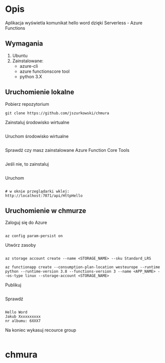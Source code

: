 # Opis

Aplikacja wyświetla komunikat hello word dzięki Serverless - Azure Functions

## Wymagania

1. Ubuntu
2. Zainstalowane:
	* azure-cli
	* azure functionscore tool
	* python 3.X

## Uruchomienie lokalne

Pobierz repozytorium

```
git clone https://github.com/jszurkowski/chmura

```

Zainstaluj środowisko wirtualne

```python -m venv .venv
```

Uruchom środowisko wirtualne

```source .venv/bin/activate
```

Sprawdź czy masz zainstalowane Azure Function Core Tools

```func --version
```

Jeśli nie, to zainstaluj

```sudo apt-get install azure-functions-core-tools-4
```

Uruchom

``` func start

# w oknie przeglądarki wklej:
http://localhost:7071/api/HttpHello
```
## Uruchomienie w chmurze

Zaloguj się do Azure

```az login

az config param-persist on
```

Utwórz zasoby

```az group create --name <NAME> --location <REGION>

az storage account create --name <STORAGE_NAME> --sku Standard_LRS

az functionapp create --consumption-plan-location westeurope --runtime python --runtime-version 3.8 --functions-version 3 --name <APP_NAME> --os-type linux --storage-account <STORAGE_NAME>
```

Publikuj

```func azure functionapp publish <APP_NAME>
```

Sprawdź

```curl https://httphello.azurewebsites.net/api/httphello

Hello Word
Jakub Xxxxxxxxxx
nr albumu: 6XXX7
```

Na koniec wykasuj recource group

```az group delete --resource-group <NAZWA>
```
# chmura
